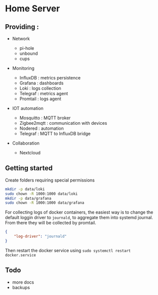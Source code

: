 # Home Server

## Providing :

- Network
  - pi-hole
  - unbound
  - cups

- Monitoring
  - InfluxDB : metrics persistence
  - Grafana : dashboards
  - Loki : logs collection
  - Telegraf : metrics agent
  - Promtail : logs agent

- IOT automation
  - Mosquitto : MQTT broker
  - Zigbee2mqtt : communication with devices
  - Nodered : automation
  - Telegraf : MQTT to InfluxDB bridge

- Collaboration
  - Nextcloud

## Getting started

Create folders requiring special permissions

```` sh
mkdir -p data/loki
sudo chown -R 1000:1000 data/loki
mkdir -p data/grafana
sudo chown -R 1000:1000 data/grafana
````

For collecting logs of docker containers, the easiest way is to change the default loggin driver to `journald`, to aggregate them into systemd journal. From there they will be collected by promtail.

```` json
{
    "log-driver": "journald"
}
````

Then restart the docker service using `sudo systemctl restart docker.service`

## Todo

- more docs
- backups

